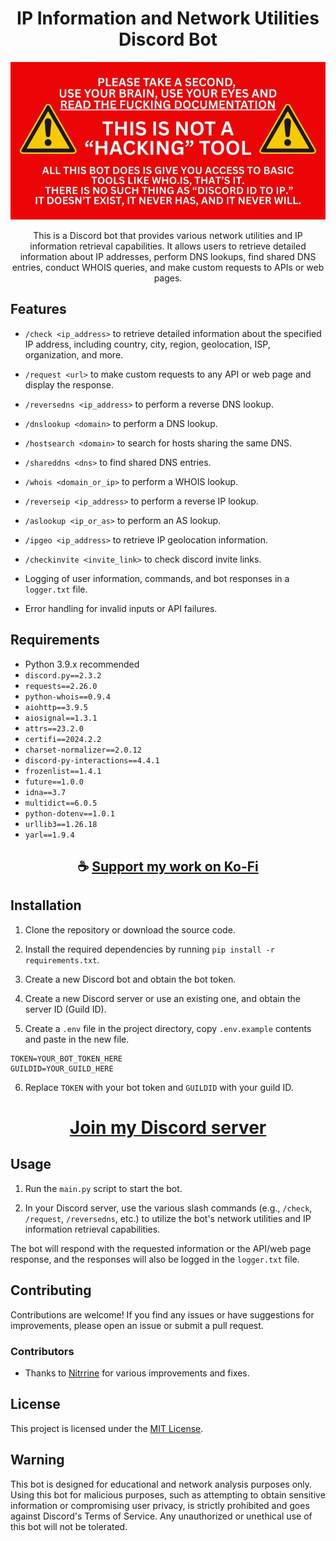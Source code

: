 <div align="center">

# IP Information and Network Utilities Discord Bot

![READ_THE_FUCKING_DOCUMENTATION](https://raw.githubusercontent.com/ThatSINEWAVE/IP-Lookup-Bot/refs/heads/main/.github/assets/FUCKING_STOP.gif)

This is a Discord bot that provides various network utilities and IP information retrieval capabilities. It allows users to retrieve detailed information about IP addresses, perform DNS lookups, find shared DNS entries, conduct WHOIS queries, and make custom requests to APIs or web pages.

</div>

## Features

- `/check <ip_address>` to retrieve detailed information about the specified IP address, including country, city, region, geolocation, ISP, organization, and more.

- `/request <url>` to make custom requests to any API or web page and display the response.

- `/reversedns <ip_address>` to perform a reverse DNS lookup.

- `/dnslookup <domain>` to perform a DNS lookup.

- `/hostsearch <domain>` to search for hosts sharing the same DNS.

- `/shareddns <dns>` to find shared DNS entries.

- `/whois <domain_or_ip>` to perform a WHOIS lookup.

- `/reverseip <ip_address>` to perform a reverse IP lookup.

- `/aslookup <ip_or_as>` to perform an AS lookup.

- `/ipgeo <ip_address>` to retrieve IP geolocation information.

- `/checkinvite <invite_link>` to check discord invite links.

- Logging of user information, commands, and bot responses in a `logger.txt` file.

- Error handling for invalid inputs or API failures.

## Requirements

- Python 3.9.x recommended
- `discord.py==2.3.2`
- `requests==2.26.0`
- `python-whois==0.9.4`
- `aiohttp==3.9.5`
- `aiosignal==1.3.1`
- `attrs==23.2.0`
- `certifi==2024.2.2`
- `charset-normalizer==2.0.12`
- `discord-py-interactions==4.4.1`
- `frozenlist==1.4.1`
- `future==1.0.0`
- `idna==3.7`
- `multidict==6.0.5`
- `python-dotenv==1.0.1`
- `urllib3==1.26.18`
- `yarl==1.9.4`

<div align="center">

## ☕ [Support my work on Ko-Fi](https://ko-fi.com/thatsinewave)

</div>

## Installation

1. Clone the repository or download the source code.

2. Install the required dependencies by running `pip install -r requirements.txt`.

3. Create a new Discord bot and obtain the bot token.

4. Create a new Discord server or use an existing one, and obtain the server ID (Guild ID).

5. Create a `.env` file in the project directory, copy `.env.example` contents and paste in the new file.
```env
TOKEN=YOUR_BOT_TOKEN_HERE
GUILDID=YOUR_GUILD_HERE
```

6. Replace `TOKEN` with your bot token and `GUILDID` with your guild ID.

<div align="center">

# [Join my Discord server](https://thatsinewave.github.io/Discord-Redirect/)

</div>

## Usage

1. Run the `main.py` script to start the bot.

2. In your Discord server, use the various slash commands (e.g., `/check`, `/request`, `/reversedns`, etc.) to utilize the bot's network utilities and IP information retrieval capabilities.

The bot will respond with the requested information or the API/web page response, and the responses will also be logged in the `logger.txt` file.

## Contributing

Contributions are welcome! If you find any issues or have suggestions for improvements, please open an issue or submit a pull request.

### Contributors

- Thanks to [Nitrrine](https://github.com/Nitrrine) for various improvements and fixes.

## License

This project is licensed under the [MIT License](LICENSE).

## Warning

This bot is designed for educational and network analysis purposes only. Using this bot for malicious purposes, such as attempting to obtain sensitive information or compromising user privacy, is strictly prohibited and goes against Discord's Terms of Service. Any unauthorized or unethical use of this bot will not be tolerated.
